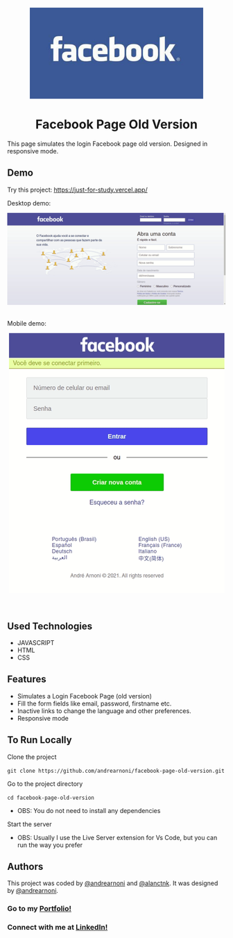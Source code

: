 <p align="center">
  <img src="./images/facebook-logo1.jpg" width="400px">
</p>

<h1 align="center">Facebook Page Old Version</h1>

This page simulates the login Facebook page old version. Designed in responsive mode.

## Demo

Try this project: https://just-for-study.vercel.app/<br>

Desktop demo:

<img src="./images/gif-desktop.gif"><br><br>

Mobile demo: 

<p align="center">
  <img src="./images/gif-mobile.gif">
</p>

<br>

## Used Technologies

* JAVASCRIPT
* HTML
* CSS

## Features

* Simulates a Login Facebook Page (old version)
* Fill the form fields like email, password, firstname etc.
* Inactive links to change the language and other preferences.
* Responsive mode

## To Run Locally

Clone the project

`git clone https://github.com/andrearnoni/facebook-page-old-version.git`

Go to the project directory

`cd facebook-page-old-version`

- OBS: You do not need to install any dependencies

Start the server

- OBS: Usually I use the Live Server extension for Vs Code, but you can run the way you prefer

## Authors

This project was coded by [@andrearnoni](https://github.com/andrearnoni) and [@alanctnk](https://github.com/alanctnk). It was designed by [@andrearnoni](https://github.com/andrearnoni).

### Go to my [Portfolio!](https://andrearnoni.vercel.app/) 
### Connect with me at [LinkedIn!](https://www.linkedin.com/in/andrearnoni/) 